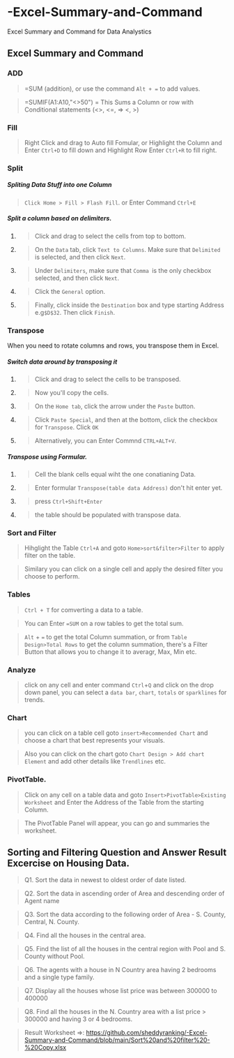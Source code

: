 # -Excel-Summary-and-Command
Excel Summary and Command for Data Analystics


## Excel Summary and Command 

### ADD

> =SUM (addition), or use the command `Alt + =` to add values. 

> =SUMIF(A1:A10,"<>50") = This Sums a Column or row with Conditional statements (<>, <=, => <, >)

### Fill

> Right Click and drag to Auto fill Fomular, or Highlight the Column and Enter `Ctrl+D` to fill down and Highlight Row Enter `Ctrl+R` to fill right.  

### Split 

#####  Spliting Data Stuff into one Column

> `Click Home > Fill > Flash Fill`. or Enter Command `Ctrl+E`

#####  Split a column based on delimiters.

1. > Click and drag to select the cells from top to bottom. 
1. > On the `Data` tab, click `Text to Columns`. Make sure that `Delimited` is selected, and then click `Next`.

2. > Under `Delimiters`, make sure that `Comma `is the only checkbox selected, and then click `Next`.

3. > Click the `General` option. 

4. > Finally, click inside the `Destination` box and type  starting Address e.g`$D$32`. Then click `Finish`.


### Transpose
When you need to rotate columns and rows, you transpose them in Excel.

##### Switch data around by transposing it

1. >  Click and drag to select the cells to be transposed.

2. > Now you'll copy the cells.

3. > On the `Home tab`, click the arrow under the `Paste` button.

4. > Click `Paste Special`, and then at the bottom, click the checkbox for `Transpose`. Click `OK`

5. > Alternatively, you can Enter Commnd `CTRL+ALT+V`. 

##### Transpose using Formular.

1. >  Cell the blank cells equal wiht the one conatianing Data.

2. >  Enter formular `Transpose(table data Address)`  don't hit enter yet.

3. > press `Ctrl+Shift+Enter`

4. >  the table should be populated with transpose data.

### Sort and Filter

> Hihglight the Table `Ctrl+A` and goto `Home>sort&filter>Filter` to apply filter on the table.

> Similary you can click on a single cell and apply the desired filter you choose to perform.


### Tables 

> `Ctrl + T` for comverting a data to a table. 

> You can Enter `=SUM` on a row tables to get the total sum.

>  `Alt` + `=`  to get the total Column summation, or from `Table Design>Total Rows` to get the column summation, there's a Filter Button that allows you to change it to averagr, Max, Min etc.

### Analyze

> click on any cell and enter command `Ctrl`+`Q` and click on the drop down panel, you can select a `data bar`, `chart`, `totals` or `sparklines` for trends. 


### Chart

> you can click on a table cell goto `insert>Recommended Chart` and choose a chart that best represents your visuals.

>  Also you can click on the chart goto `Chart Design > Add chart Element` and add other details like `Trendlines` etc.


### PivotTable.

> Click on any cell on a table data and goto `Insert>PivotTable>Existing Worksheet` and Enter the Address of the Table from the starting Column.

> The PivotTable Panel will appear, you can go and summaries the worksheet.



## Sorting and Filtering Question and Answer Result Excercise on Housing Data.

> Q1. Sort the data in newest to oldest order of date listed.

> Q2. Sort the data in ascending order of Area and descending order of Agent name

> Q3. Sort the data according to the following order of Area - S. County, Central, N. County.

> Q4. Find all the houses in the central area.

> Q5. Find the list of all the houses in the central region with Pool and S. County without Pool.

> Q6. The agents with a house in N Country area having 2 bedrooms and a single type family.

> Q7. Display all the houses whose list price was between 300000 to 400000

> Q8. Find all the houses in the N. Country area with a list price > 300000 and having 3 or 4 bedrooms.

> Result Worksheet =>: https://github.com/sheddyranking/-Excel-Summary-and-Command/blob/main/Sort%20and%20filter%20-%20Copy.xlsx


